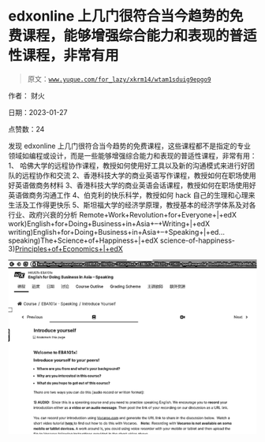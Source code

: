# edxonline 上几门很符合当今趋势的免费课程，能够增强综合能力和表现的普适性课程，非常有用

> 原文：[`www.yuque.com/for_lazy/xkrm14/wtam1sduig9epgo9`](https://www.yuque.com/for_lazy/xkrm14/wtam1sduig9epgo9)

作者： 财火 

日期：2023-01-27 

点赞数：24 

发现 edxonline 上几门很符合当今趋势的免费课程，这些课程都不是指定的专业领域如编程或设计，而是一些能够增强综合能力和表现的普适性课程，非常有用： 1、 哈佛大学的远程协作课程，教授如何使用好工具以及新的沟通模式来进行好团队的远程协作和交流 2、香港科技大学的商业英语写作课程，教授如何在职场使用好英语做商务材料 3、香港科技大学的商业英语会话课程，教授如何在职场使用好英语做商务沟通工作 4、伯克利的快乐科学，教授如何 hack 自己的生理和心理来生活及工作得更快乐 5、斯坦福大学的经济学原理，教授基本的经济学体系及对各行业、政府兴衰的分析 Remote+Work+Revolution+for+Everyone+|+edX work)English+for+Doing+Business+in+Asia+–+Writing+|+edX writing)English+for+Doing+Business+in+Asia+–+Speaking+|+ed... speaking)The+Science+of+Happiness+|+edX science-of-happiness-3)[Principles+of+Economics+|+edX](https://www.edx.org/course/principles-of-economics) 

![](img/69ddf657ab261177d3d6f275122d95e9.png)  

